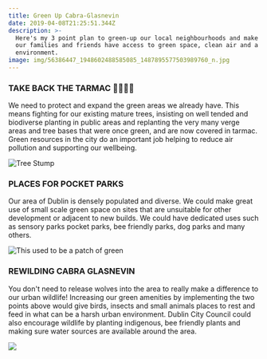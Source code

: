 ```yaml
---
title: Green Up Cabra-Glasnevin
date: 2019-04-08T21:25:51.344Z
description: >-
  Here's my 3 point plan to green-up our local neighbourhoods and make sure all
  our families and friends have access to green space, clean air and a healthy
  environment.
image: img/56386447_1948602488585085_1487895577503989760_n.jpg
---
```

### TAKE BACK THE TARMAC 🌳🌳🌳🌳

We need to protect and expand the green areas we already have. This means fighting for our existing mature trees, insisting on well tended and biodiverse planting in public areas and replanting the very many verge areas and tree bases that were once green, and are now covered in tarmac. Green resources in the city do an important job helping to reduce air pollution and supporting our wellbeing.

![Tree Stump](/img/56414062_1948602555251745_8306196996453040128_n.jpg)

### PLACES FOR POCKET PARKS

Our area of Dublin is densely populated and diverse. We could make great use of small scale green space on sites that are unsuitable for other development or adjacent to new builds. We could have dedicated uses such as sensory parks pocket parks, bee friendly parks, dog parks and many others.

![This used to be a patch of green](/img/56451917_1948602701918397_3201406027585028096_n.jpg)

### REWILDING CABRA GLASNEVIN

You don't need to release wolves into the area to really make a difference to our urban wildlife! Increasing our green amenities by implementing the two points above would give birds, insects and small animals places to rest and feed in what can be a harsh urban environment. Dublin City Council could also encourage wildlife by planting indigenous, bee friendly plants and making sure water sources are available around the area.

![](/img/56508731_1948602621918405_5749967083328765952_n.jpg)
